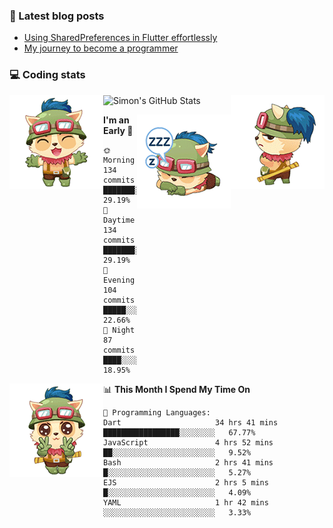 ### 📘 Latest blog posts

<!-- BLOG-POST-LIST:START -->
- [Using SharedPreferences in Flutter effortlessly](http://blog.codingteemo.me/2020/07/15/Using-SharedPreferences-in-Flutter-effortlessly/)
- [My journey to become a programmer](http://blog.codingteemo.me/2018/07/14/My-journey-to-become-a-programmer/)
<!-- BLOG-POST-LIST:END -->

### 💻 Coding stats
<img align="right" src="https://raw.githubusercontent.com/simonpham/simonpham/master/assets/images/6kiur.gif" >


<img align="left" src="https://raw.githubusercontent.com/simonpham/simonpham/master/assets/images/5kiur.gif" >

![Simon's GitHub Stats](https://github-readme-stats-obu2qdcs2.vercel.app/api?username=simonpham)

<img align="right" src="https://raw.githubusercontent.com/simonpham/simonpham/master/assets/images/4kiur.gif" >

<!--START_SECTION:waka-->
**I'm an Early 🐤** 

```text
🌞 Morning    134 commits    ███████░░░░░░░░░░░░░░░░░░   29.19% 
🌆 Daytime    134 commits    ███████░░░░░░░░░░░░░░░░░░   29.19% 
🌃 Evening    104 commits    █████░░░░░░░░░░░░░░░░░░░░   22.66% 
🌙 Night      87 commits     ████░░░░░░░░░░░░░░░░░░░░░   18.95%

```


<img align="left" src="https://raw.githubusercontent.com/simonpham/simonpham/master/assets/images/19kiur.gif" >📊 **This Month I Spend My Time On** 

```text
💬 Programming Languages: 
Dart                     34 hrs 41 mins      █████████████████░░░░░░░░   67.77% 
JavaScript               4 hrs 52 mins       ██░░░░░░░░░░░░░░░░░░░░░░░   9.52% 
Bash                     2 hrs 41 mins       █░░░░░░░░░░░░░░░░░░░░░░░░   5.27% 
EJS                      2 hrs 5 mins        █░░░░░░░░░░░░░░░░░░░░░░░░   4.09% 
YAML                     1 hr 42 mins        ░░░░░░░░░░░░░░░░░░░░░░░░░   3.33%

```


<!--END_SECTION:waka-->
